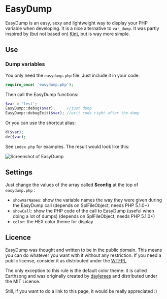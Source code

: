 EasyDump
=====

EasyDump is an easy, sexy and lightweight way to display your PHP variable when developing. It is a nice alternative to ```var_dump```. It was partly inspired by (but not based on) [Kint](http://www.webresourcesdepot.com/kint-a-debugging-helper-for-php-apps/), but is way more simple.

## Use

### Dump variables

You only need the ```easydump.php``` file. Just include it in your code:

```php
require_once( 'easydump.php');
```

Then call the EasyDump functions:

```php
$var = 'test';
EasyDump::debug($var);     //just dump
EasyDump::debugExit($var); //exit code right after the dump
```

Or you can use the shortcut alias:

```php
d($var);
de($var);
```

See ```index.php``` for examples. The result would look like this:

![Screenshot of EasyDump](http://www.yosko.net/data/images/easydump.png) 

## Settings

Just change the values of the array called **$config** at the top of ```easydump.php``` :
- ```showVarNames```: show the variable names the way they were given during the EasyDump call (depends on SplFileObject, needs PHP 5.1.0+)
- ```showCall```: show the PHP code of the call to EasyDump (useful when doing a lot of dumps) (depends on SplFileObject, needs PHP 5.1.0+)
- ```color```: the HEX color theme for display

## Licence

EasyDump was thought and written to be in the public domain. This means you can do whatever you want with it without any restriction. If you need a public license, consider it as distributed under the [WTFPL](http://www.wtfpl.net/txt/copying/).

The only exception to this rule is the default color theme: it is called Earthsong and was originally created by [daylerees](https://github.com/daylerees/colour-schemes/#earthsong) and distributed under the MIT License.

Still, if you want to do a link to this page, it would be really appreciated :)
